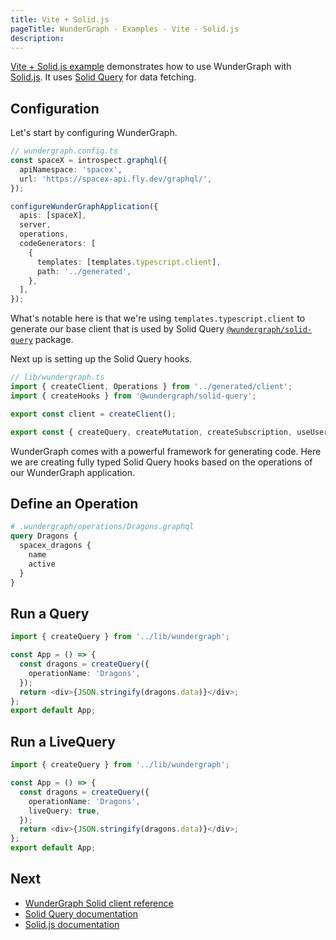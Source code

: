 ```yaml
---
title: Vite + Solid.js
pageTitle: WunderGraph - Examples - Vite - Solid.js
description:
---
```


[Vite + Solid.js example](https://github.com/wundergraph/wundergraph/tree/main/examples/vite-solidjs) demonstrates how to use WunderGraph with [Solid.js](https://www.solidjs.com/). It uses [Solid Query](https://tanstack.com/query/v4/docs/solid/overview) for data fetching.

## Configuration

Let's start by configuring WunderGraph.

```typescript
// wundergraph.config.ts
const spaceX = introspect.graphql({
  apiNamespace: 'spacex',
  url: 'https://spacex-api.fly.dev/graphql/',
});

configureWunderGraphApplication({
  apis: [spaceX],
  server,
  operations,
  codeGenerators: [
    {
      templates: [templates.typescript.client],
      path: '../generated',
    },
  ],
});
```

What's notable here is that we're using `templates.typescript.client` to generate our base client that is used by Solid Query [`@wundergraph/solid-query`](https://github.com/wundergraph/wundergraph/tree/main/packages/solid-query) package.

Next up is setting up the Solid Query hooks.

```ts
// lib/wundergraph.ts
import { createClient, Operations } from '../generated/client';
import { createHooks } from '@wundergraph/solid-query';

export const client = createClient();

export const { createQuery, createMutation, createSubscription, useUser, useAuth } = createHooks<Operations>(client);
```

WunderGraph comes with a powerful framework for generating code.
Here we are creating fully typed Solid Query hooks based on the operations of our WunderGraph application.

## Define an Operation

```graphql
# .wundergraph/operations/Dragons.graphql
query Dragons {
  spacex_dragons {
    name
    active
  }
}
```

## Run a Query

```typescript
import { createQuery } from '../lib/wundergraph';

const App = () => {
  const dragons = createQuery({
    operationName: 'Dragons',
  });
  return <div>{JSON.stringify(dragons.data)}</div>;
};
export default App;
```

## Run a LiveQuery

```typescript
import { createQuery } from '../lib/wundergraph';

const App = () => {
  const dragons = createQuery({
    operationName: 'Dragons',
    liveQuery: true,
  });
  return <div>{JSON.stringify(dragons.data)}</div>;
};
export default App;
```

## Next

- [WunderGraph Solid client reference](/docs/clients-reference/solid-query)
- [Solid Query documentation](https://tanstack.com/query/v4/docs/solid/overview)
- [Solid.js documentation](https://www.solidjs.com/)
